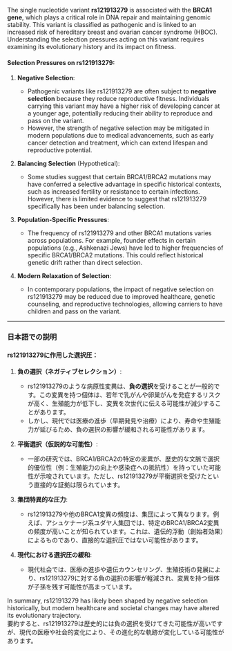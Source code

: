 The single nucleotide variant **rs121913279** is associated with the **BRCA1 gene**, which plays a critical role in DNA repair and maintaining genomic stability. This variant is classified as pathogenic and is linked to an increased risk of hereditary breast and ovarian cancer syndrome (HBOC). Understanding the selection pressures acting on this variant requires examining its evolutionary history and its impact on fitness.

#### Selection Pressures on rs121913279:
1. **Negative Selection**:
   - Pathogenic variants like rs121913279 are often subject to **negative selection** because they reduce reproductive fitness. Individuals carrying this variant may have a higher risk of developing cancer at a younger age, potentially reducing their ability to reproduce and pass on the variant.
   - However, the strength of negative selection may be mitigated in modern populations due to medical advancements, such as early cancer detection and treatment, which can extend lifespan and reproductive potential.

2. **Balancing Selection** (Hypothetical):
   - Some studies suggest that certain BRCA1/BRCA2 mutations may have conferred a selective advantage in specific historical contexts, such as increased fertility or resistance to certain infections. However, there is limited evidence to suggest that rs121913279 specifically has been under balancing selection.

3. **Population-Specific Pressures**:
   - The frequency of rs121913279 and other BRCA1 mutations varies across populations. For example, founder effects in certain populations (e.g., Ashkenazi Jews) have led to higher frequencies of specific BRCA1/BRCA2 mutations. This could reflect historical genetic drift rather than direct selection.

4. **Modern Relaxation of Selection**:
   - In contemporary populations, the impact of negative selection on rs121913279 may be reduced due to improved healthcare, genetic counseling, and reproductive technologies, allowing carriers to have children and pass on the variant.

---

### 日本語での説明

#### rs121913279に作用した選択圧：
1. **負の選択（ネガティブセレクション）**:
   - rs121913279のような病原性変異は、**負の選択**を受けることが一般的です。この変異を持つ個体は、若年で乳がんや卵巣がんを発症するリスクが高く、生殖能力が低下し、変異を次世代に伝える可能性が減少することがあります。
   - しかし、現代では医療の進歩（早期発見や治療）により、寿命や生殖能力が延びるため、負の選択の影響が緩和される可能性があります。

2. **平衡選択（仮説的な可能性）**:
   - 一部の研究では、BRCA1/BRCA2の特定の変異が、歴史的な文脈で選択的優位性（例：生殖能力の向上や感染症への抵抗性）を持っていた可能性が示唆されています。ただし、rs121913279が平衡選択を受けたという直接的な証拠は限られています。

3. **集団特異的な圧力**:
   - rs121913279や他のBRCA1変異の頻度は、集団によって異なります。例えば、アシュケナージ系ユダヤ人集団では、特定のBRCA1/BRCA2変異の頻度が高いことが知られています。これは、遺伝的浮動（創始者効果）によるものであり、直接的な選択圧ではない可能性があります。

4. **現代における選択圧の緩和**:
   - 現代社会では、医療の進歩や遺伝カウンセリング、生殖技術の発展により、rs121913279に対する負の選択の影響が軽減され、変異を持つ個体が子孫を残す可能性が高まっています。

In summary, rs121913279 has likely been shaped by negative selection historically, but modern healthcare and societal changes may have altered its evolutionary trajectory.  
要約すると、rs121913279は歴史的には負の選択を受けてきた可能性が高いですが、現代の医療や社会的変化により、その進化的な軌跡が変化している可能性があります。